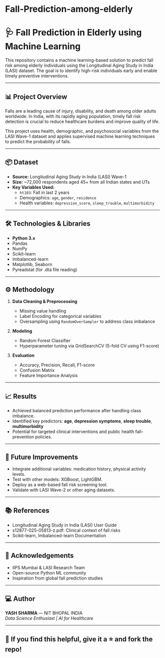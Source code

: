 # Fall-Prediction-among-elderly

# 🩺 Fall Prediction in Elderly using Machine Learning  

This repository contains a machine learning-based solution to predict fall risk among elderly individuals using the Longitudinal Aging Study in India (LASI) dataset. The goal is to identify high-risk individuals early and enable timely preventive interventions.

---

## 📊 Project Overview  

Falls are a leading cause of injury, disability, and death among older adults worldwide. In India, with its rapidly aging population, timely fall risk detection is crucial to reduce healthcare burdens and improve quality of life.

This project uses health, demographic, and psychosocial variables from the LASI Wave-1 dataset and applies supervised machine learning techniques to predict the probability of falls.

---

## 📦 Dataset  

- **Source:** Longitudinal Aging Study in India (LASI) Wave-1  
- **Size:** ~72,000 respondents aged 45+ from all Indian states and UTs  
- **Key Variables Used:**
  - `ht103`: Fall in last 2 years  
  - Demographics: `age`, `gender`, `residence`  
  - Health variables: `depression_score`, `sleep_trouble`, `multimorbidity`  

---

## 🛠️ Technologies & Libraries  

- **Python 3.x**
- Pandas
- NumPy
- Scikit-learn
- Imbalanced-learn
- Matplotlib, Seaborn
- Pyreadstat (for .dta file reading)

---

## ⚙️ Methodology  

1. **Data Cleaning & Preprocessing**
   - Missing value handling
   - Label Encoding for categorical variables
   - Oversampling using `RandomOverSampler` to address class imbalance  

2. **Modeling**
   - Random Forest Classifier  
   - Hyperparameter tuning via GridSearchCV (5-fold CV using F1-score)  

3. **Evaluation**
   - Accuracy, Precision, Recall, F1-score
   - Confusion Matrix  
   - Feature Importance Analysis  

---

## 📈 Results  

- Achieved balanced prediction performance after handling class imbalance.
- Identified key predictors: **age**, **depression symptoms**, **sleep trouble**, **multimorbidity**
- Potential for targeted clinical interventions and public health fall-prevention policies.

---

## 📌 Future Improvements  

- Integrate additional variables: medication history, physical activity levels.
- Test with other models: XGBoost, LightGBM.
- Deploy as a web-based fall risk screening tool.
- Validate with LASI Wave-2 or other aging datasets.

---

## 📚 References  

- Longitudinal Aging Study in India (LASI) User Guide  
- s12877-025-05813-z.pdf: Clinical context of fall risks  
- Scikit-learn, Imbalanced-learn Documentation  

---

## 🙌 Acknowledgements  

- IIPS Mumbai & LASI Research Team  
- Open-source Python ML community  
- Inspiration from global fall prediction studies  

---

## 💻 Author  

**YASH SHARMA** — NIT BHOPAL INDIA  
*Data Science Enthusiast | AI for Healthcare*

---

## 🌟 If you find this helpful, give it a ⭐ and fork the repo!
